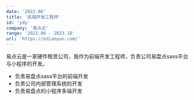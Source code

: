 ```yaml
---
date: '2022-06'
title: '前端开发工程师'
id: 'ydy'
company: '易点云'
range: '2022.06 - 2023.10'
url: 'https://edianyun.com/'
---
```

易点云是一家硬件租赁公司，我作为前端开发工程师，负责公司易盘点sass平台与小程序的开发。

- 负责易盘点sass平台的前端开发
- 负责公司内部管理系统的开发
- 负责易盘点的小程序多端开发
